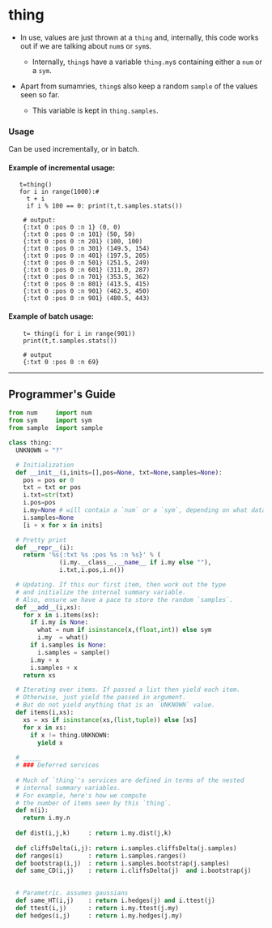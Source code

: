 
# thing


- In use, values are just thrown at a `thing` and, internally, this code works
  out if we are talking about `num`s or `sym`s.
     - Internally, `thing`s have a variable `thing.my`s containing either a `num` or a `sym`.


- Apart from sumamries, `thing`s also keep a random `sample` of the values seen
  so far.
     - This variable is kept in `thing.samples`.

### Usage

Can be used incrementally, or in batch.

#### Example of incremental usage:

       t=thing()
       for i in range(1000):#
         t + i
         if i % 100 == 0: print(t,t.samples.stats())

        # output:
        {:txt 0 :pos 0 :n 1} (0, 0)
        {:txt 0 :pos 0 :n 101} (50, 50)
        {:txt 0 :pos 0 :n 201} (100, 100)
        {:txt 0 :pos 0 :n 301} (149.5, 154)
        {:txt 0 :pos 0 :n 401} (197.5, 205)
        {:txt 0 :pos 0 :n 501} (251.5, 249)
        {:txt 0 :pos 0 :n 601} (311.0, 287)
        {:txt 0 :pos 0 :n 701} (353.5, 362)
        {:txt 0 :pos 0 :n 801} (413.5, 415)
        {:txt 0 :pos 0 :n 901} (462.5, 450)
        {:txt 0 :pos 0 :n 901} (480.5, 443)

#### Example of batch usage:

        t= thing(i for i in range(901))
        print(t,t.samples.stats())

        # output
        {:txt 0 :pos 0 :n 69}

______
## Programmer's Guide


```python
from num     import num
from sym     import sym
from sample  import sample

class thing:
  UNKNOWN = "?"

  # Initialization
  def __init__(i,inits=[],pos=None, txt=None,samples=None):
    pos = pos or 0
    txt = txt or pos
    i.txt=str(txt)
    i.pos=pos
    i.my=None # will contain a `num` or a `sym`, depending on what data arrives
    i.samples=None
    [i + x for x in inits]

  # Pretty print
  def __repr__(i):
    return '%s{:txt %s :pos %s :n %s}' % (
              (i.my.__class__.__name__ if i.my else ""),
              i.txt,i.pos,i.n())

  # Updating. If this our first item, then work out the type
  # and initialize the internal summary variable.
  # Also, ensure we have a pace to store the random `samples`.
  def __add__(i,xs):
    for x in i.items(xs):
      if i.my is None: 
        what = num if isinstance(x,(float,int)) else sym
        i.my  = what()
      if i.samples is None:
        i.samples = sample()   
      i.my + x
      i.samples + x
    return xs

  # Iterating over items. If passed a list then yield each item.
  # Otherwise, just yield the passed in argument.
  # But do not yield anything that is an `UNKNOWN` value.
  def items(i,xs):
    xs = xs if isinstance(xs,(list,tuple)) else [xs]
    for x in xs:
      if x != thing.UNKNOWN:
        yield x
        
  # _____
  # ### Deferred services
  
  # Much of `thing`'s services are defined in terms of the nested
  # internal summary variables.
  # For example, here's how we compute 
  # the number of items seen by this `thing`. 
  def n(i):
    return i.my.n
  
  def dist(i,j,k)     : return i.my.dist(j,k)
  
  def cliffsDelta(i,j): return i.samples.cliffsDelta(j.samples)
  def ranges(i)       : return i.samples.ranges()
  def bootstrap(i,j)  : return i.samples.bootstrap(j.samples)
  def same_CD(i,j)    : return i.cliffsDelta(j)  and i.bootstrap(j) 
  

  # Parametric. assumes gaussians
  def same_HT(i,j)    : return i.hedges(j) and i.ttest(j)
  def ttest(i,j)      : return i.my.ttest(j.my)
  def hedges(i,j)     : return i.my.hedges(j.my)

  


```

